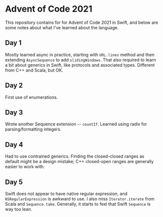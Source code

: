 # Advent of Code 2021

This repository contains for for Advent of Code 2021 in Swift, and below are some notes about what I've
learned about the language.

## Day 1

Mostly learned async in practice, starting with `URL.lines` method and then extending `AsyncSequence` to add `slidingWindows`.
That also required to learn a bit about generics in Swift, like protocols and associated types. Different from C++ and Scala,
but OK.

## Day 2

First use of enumerations. 

## Day 3

Wrote another Sequence extension -- `countIf`. Learned using radix for parsing/formatting integers.

## Day 4

Had to use contrained generics. Finding the closed-closed ranges as default might be a design mistake;
C++ closed-open ranges are generally easier to work with. 


## Day 5

Swift does not appear to have native regular expression, and `NSRegularExpression` is awkward to use. I also miss
`Iterator.iterate` from Scala and `Sequence.take`. Generally, it starts to feel that Swift `Sequence` is way too lean.

